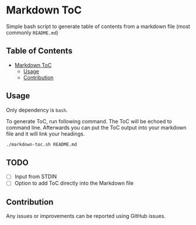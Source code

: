 # Markdown ToC

Simple bash script to generate table of contents from a markdown file (most commonly `README.md`)

## Table of Contents

- [Markdown ToC](#markdown-toc)
  - [Usage](#usage)
  - [Contribution](#contribution)

## Usage

Only dependency is `bash`.

To generate ToC, run following command. The ToC will be echoed to command line. Afterwards you can put the ToC output into your markdown file and it will link your headings.

```bash
./markdown-toc.sh README.md
```

## TODO

 - [ ] Input from STDIN
 - [ ] Option to add ToC directly into the Markdown file

## Contribution

Any issues or improvements can be reported using GitHub issues.
